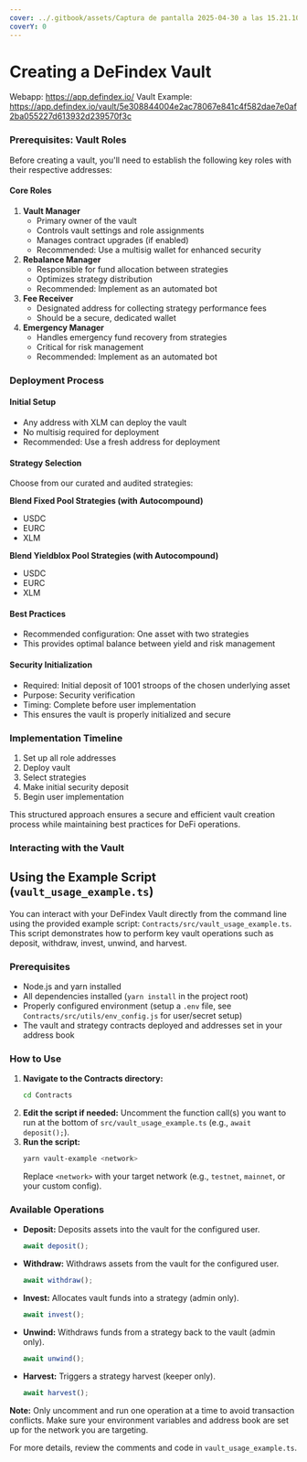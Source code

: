 ```yaml
---
cover: ../.gitbook/assets/Captura de pantalla 2025-04-30 a las 15.21.10.png
coverY: 0
---
```


# Creating a DeFindex Vault

Webapp: https://app.defindex.io/
Vault Example: https://app.defindex.io/vault/5e308844004e2ac78067e841c4f582dae7e0af2ba055227d613932d239570f3c

### Prerequisites: Vault Roles

Before creating a vault, you'll need to establish the following key roles with their respective addresses:

#### Core Roles

1. **Vault Manager**
   * Primary owner of the vault
   * Controls vault settings and role assignments
   * Manages contract upgrades (if enabled)
   * Recommended: Use a multisig wallet for enhanced security
2. **Rebalance Manager**
   * Responsible for fund allocation between strategies
   * Optimizes strategy distribution
   * Recommended: Implement as an automated bot
3. **Fee Receiver**
   * Designated address for collecting strategy performance fees
   * Should be a secure, dedicated wallet
4. **Emergency Manager**
   * Handles emergency fund recovery from strategies
   * Critical for risk management
   * Recommended: Implement as an automated bot

### Deployment Process

#### Initial Setup

* Any address with XLM can deploy the vault
* No multisig required for deployment
* Recommended: Use a fresh address for deployment

#### Strategy Selection

Choose from our curated and audited strategies:

**Blend Fixed Pool Strategies (with Autocompound)**

* USDC
* EURC
* XLM

**Blend Yieldblox Pool Strategies (with Autocompound)**

* USDC
* EURC
* XLM

#### Best Practices

* Recommended configuration: One asset with two strategies
* This provides optimal balance between yield and risk management

#### Security Initialization

* Required: Initial deposit of 1001 stroops of the chosen underlying asset
* Purpose: Security verification
* Timing: Complete before user implementation
* This ensures the vault is properly initialized and secure

### Implementation Timeline

1. Set up all role addresses
2. Deploy vault
3. Select strategies
4. Make initial security deposit
5. Begin user implementation

This structured approach ensures a secure and efficient vault creation process while maintaining best practices for DeFi operations.


### Interacting with the Vault

## Using the Example Script (`vault_usage_example.ts`)

You can interact with your DeFindex Vault directly from the command line using the provided example script: `Contracts/src/vault_usage_example.ts`. This script demonstrates how to perform key vault operations such as deposit, withdraw, invest, unwind, and harvest.

### Prerequisites

- Node.js and yarn installed
- All dependencies installed (`yarn install` in the project root)
- Properly configured environment (setup a `.env` file, see `Contracts/src/utils/env_config.js` for user/secret setup)
- The vault and strategy contracts deployed and addresses set in your address book

### How to Use

1. **Navigate to the Contracts directory:**
   ```bash
   cd Contracts
   ```
2. **Edit the script if needed:**
   Uncomment the function call(s) you want to run at the bottom of `src/vault_usage_example.ts` (e.g., `await deposit();`).
3. **Run the script:**
   ```bash
   yarn vault-example <network>
   ```
   Replace `<network>` with your target network (e.g., `testnet`, `mainnet`, or your custom config).

### Available Operations

- **Deposit:**
  Deposits assets into the vault for the configured user.
  ```typescript
  await deposit();
  ```
- **Withdraw:**
  Withdraws assets from the vault for the configured user.
  ```typescript
  await withdraw();
  ```
- **Invest:**
  Allocates vault funds into a strategy (admin only).
  ```typescript
  await invest();
  ```
- **Unwind:**
  Withdraws funds from a strategy back to the vault (admin only).
  ```typescript
  await unwind();
  ```
- **Harvest:**
  Triggers a strategy harvest (keeper only).
  ```typescript
  await harvest();
  ```

**Note:** Only uncomment and run one operation at a time to avoid transaction conflicts. Make sure your environment variables and address book are set up for the network you are targeting.

For more details, review the comments and code in `vault_usage_example.ts`.

